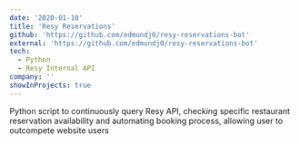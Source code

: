 ```yaml
---
date: '2020-01-10'
title: 'Resy Reservations'
github: 'https://github.com/edmundj0/resy-reservations-bot'
external: 'https://github.com/edmundj0/resy-reservations-bot'
tech:
  - Python
  - Resy Internal API
company: ''
showInProjects: true
---
```


Python script to continuously query Resy API, checking specific restaurant reservation availability and automating booking process, allowing user to outcompete website users
